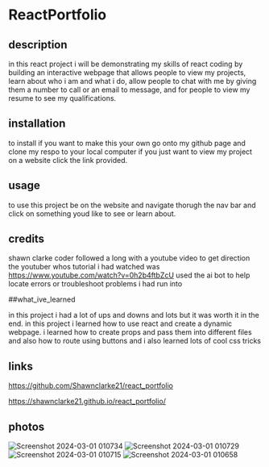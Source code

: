 # ReactPortfolio

## description

in this react project i will be demonstrating my skills of react coding by building an interactive webpage that allows people to view my projects, learn about who i am and what i do, allow people to chat with me by giving them a number to call or an email to message, and for people to view my resume to see my qualifications.

## installation

to install if you want to make this your own go onto my github page and clone my respo to your local computer if you just want to view my project on a website click the link provided.

## usage

to use this project be on the website and navigate thorugh the nav bar and click on something youd like to see or learn about.

## credits
shawn clarke coder
followed a long with a youtube video to get direction 
the youtuber whos tutorial i had watched was https://www.youtube.com/watch?v=0h2b4ftbZcU
used the ai bot to help locate errors or troubleshoot problems i had run into 

##what_ive_learned

in this project i had a lot of ups and downs and lots but it was worth it in the end. in this project i learned how to use react and create a dynamic webpage. i learned how to create props and pass them into different files and also how to route using buttons and i also learned lots of cool css tricks


## links
https://github.com/Shawnclarke21/react_portfolio

https://shawnclarke21.github.io/react_portfolio/


## photos
![Screenshot 2024-03-01 010734](https://github.com/Shawnclarke21/react_portfolio/assets/139307719/967a74ed-93bb-434d-99a7-e7bc6f8dfe74)
![Screenshot 2024-03-01 010729](https://github.com/Shawnclarke21/react_portfolio/assets/139307719/18f39538-3a38-49e8-a001-f3dd82909be8)
![Screenshot 2024-03-01 010715](https://github.com/Shawnclarke21/react_portfolio/assets/139307719/f6a04722-b995-45df-9718-3537c31fc6a8)
![Screenshot 2024-03-01 010658](https://github.com/Shawnclarke21/react_portfolio/assets/139307719/b596c237-ffed-4168-b6e2-a20ced8ce846)
